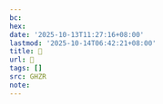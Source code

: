 ```yaml
---
bc:
hex:
date: '2025-10-13T11:27:16+08:00'
lastmod: '2025-10-14T06:42:21+08:00'
title: 󰖨
url: 󰖨
tags: []
src: GHZR
note:
---
```

